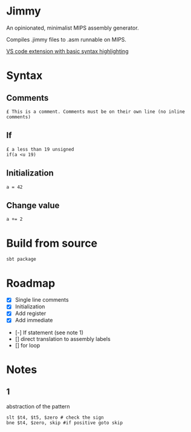 # Jimmy

An opinionated, minimalist MIPS assembly generator.

Compiles .jimmy files to .asm runnable on MIPS.

[VS code extension with basic syntax highlighting](https://github.com/linkeddata/webid-login)

# Syntax

## Comments

```
£ This is a comment. Comments must be on their own line (no inline comments)
```

## If

```
£ a less than 19 unsigned 
if(a <u 19)
```

## Initialization

``` 
a = 42
```

## Change value

``` 
a += 2
```

# Build from source

``` 
sbt package
```

# Roadmap
* [x] Single line comments
* [x] Initialization
* [x] Add register
* [x] Add immediate
* [-] If statement (see note 1)
* [] direct translation to assembly labels
* [] for loop

# Notes

## 1

abstraction of the pattern

```
slt $t4, $t5, $zero # check the sign
bne $t4, $zero, skip #if positive goto skip
```